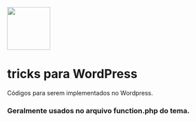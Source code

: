 <img src="https://s.w.org/style/images/about/WordPress-logotype-wmark.png" height="100" />

# tricks para WordPress
Códigos para serem implementados no Wordpress.
### Geralmente usados no arquivo function.php do tema.
